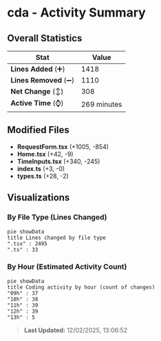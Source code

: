 # cda - Activity Summary 

## Overall Statistics

| Stat                   | Value                                                             |
| ---------------------- | ----------------------------------------------------------------- |
| **Lines Added** (➕)   | 1418                                          |
| **Lines Removed** (➖) | 1110                                        |
| **Net Change** (↕)    | 308                |
| **Active Time** (⌚)   | 269 minutes |


## Modified Files
- **RequestForm.tsx** (+1005, -854)
- **Home.tsx** (+42, -9)
- **TimeInputs.tsx** (+340, -245)
- **index.ts** (+3, -0)
- **types.ts** (+28, -2)

## Visualizations

### By File Type (Lines Changed)

```mermaid
pie showData
title Lines changed by file type
".tsx" : 2495
".ts" : 33
```

### By Hour (Estimated Activity Count)

```mermaid
pie showData
title Coding activity by hour (count of changes)
"09h" : 37
"10h" : 38
"11h" : 39
"12h" : 39
"13h" : 5
```


> **Last Updated:** 12/02/2025, 13:06:52